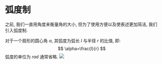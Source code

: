 # 弧度制

之前, 我们一直用角度来衡量角的大小, 但为了使用方便以及使表述更加简洁, 我们引入弧度制. 

对于一个扇形的圆心角 $\alpha$, 其弧度为弧长 $l$ 与半径 $r$ 的比值, 即:
$$
\alpha=\frac{l}{r}
$$
弧度的单位为 $rad$ 通常省略. 
![](assets/弧度制-1.svg)
